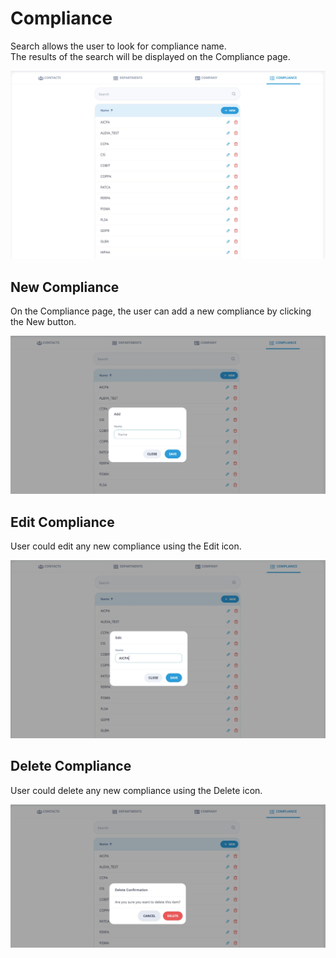 # Compliance

Search allows the user to look for compliance name.  
The results of the search will be displayed on the Compliance page.

![Compliance](/images/compliance1.jpg)

## New Compliance

On the Compliance page, the user can add a new compliance by clicking the New button.

![Edit Compliance](/images/compliance2.jpg)

## Edit Compliance

User could edit any new compliance using the Edit icon.

![Edit Compliance](/images/compliance3.jpg)

## Delete Compliance

User could delete any new compliance using the Delete icon.

![Edit Compliance](/images/compliance4.jpg)
